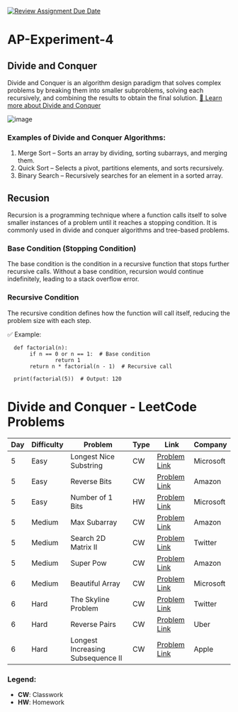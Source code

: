 [![Review Assignment Due Date](https://classroom.github.com/assets/deadline-readme-button-22041afd0340ce965d47ae6ef1cefeee28c7c493a6346c4f15d667ab976d596c.svg)](https://classroom.github.com/a/DqCnpMUO)
# AP-Experiment-4

## Divide and Conquer
Divide and Conquer is an algorithm design paradigm that solves complex problems by breaking them into smaller subproblems, solving each recursively, and combining the results to obtain the final solution.
[🔗 Learn more about Divide and Conquer](https://www.enjoyalgorithms.com/blog/divide-and-conquer)

![image](https://github.com/user-attachments/assets/dd536d78-0da4-465c-9fa8-3dce90cd86d5)

### Examples of Divide and Conquer Algorithms:
1. Merge Sort – Sorts an array by dividing, sorting subarrays, and merging them.
2. Quick Sort – Selects a pivot, partitions elements, and sorts recursively.
3. Binary Search – Recursively searches for an element in a sorted array.


## Recusion
Recursion is a programming technique where a function calls itself to solve smaller instances of a problem until it reaches a stopping condition. It is commonly used in divide and conquer algorithms and tree-based problems.

### Base Condition (Stopping Condition)
The base condition is the condition in a recursive function that stops further recursive calls. Without a base condition, recursion would continue indefinitely, leading to a stack overflow error.

### Recursive Condition
The recursive condition defines how the function will call itself, reducing the problem size with each step.

✅ Example: 

      def factorial(n):
           if n == 0 or n == 1:  # Base condition
                   return 1
           return n * factorial(n - 1)  # Recursive call

      print(factorial(5))  # Output: 120
      

# Divide and Conquer - LeetCode Problems

| Day | Difficulty | Problem                       | Type | Link                                                                                                                                    | Company |
|----|------------ |-------------------------------|------|-----------------------------------------------------------------------------------------------------------------------------------------|---------|
| 5  | Easy        | Longest Nice Substring        | CW   | [Problem Link](https://leetcode.com/problems/longest-nice-substring/description)                                                        | Microsoft|
| 5  | Easy        | Reverse Bits                  | CW   | [Problem Link](https://leetcode.com/problems/reverse-bits/description/?envType=problem-list-v2&envId=divide-and-conquer)                | Amazon |
| 5  | Easy        | Number of 1 Bits              | HW   | [Problem Link](https://leetcode.com/problems/number-of-1-bits/description/?envType=problem-list-v2&envId=divide-and-conquer)            | Microsoft |
| 5  | Medium      | Max Subarray                  | CW   | [Problem Link](https://leetcode.com/problems/maximum-subarray/description/?envType=problem-list-v2&envId=divide-and-conquer)            | Amazon |
| 5  | Medium      | Search 2D Matrix II           | CW   | [Problem Link](https://leetcode.com/problems/search-a-2d-matrix-ii/description/?envType=problem-list-v2&envId=divide-and-conquer)       | Twitter |
| 5  | Medium      | Super Pow                     | CW   | [Problem Link](https://leetcode.com/problems/super-pow/description/?envType=problem-list-v2&envId=divide-and-conquer)                   | Amazon |
| 6  | Medium      | Beautiful Array               | CW   | [Problem Link](https://leetcode.com/problems/beautiful-array/description/?envType=problem-list-v2&envId=divide-and-conquer)             | Microsoft |
| 6  | Hard        | The Skyline Problem           | CW   | [Problem Link](https://leetcode.com/problems/the-skyline-problem/description/?envType=problem-list-v2&envId=divide-and-conquer)         | Twitter |
| 6  | Hard        | Reverse Pairs                 | CW   | [Problem Link](https://leetcode.com/problems/reverse-pairs/description/?envType=problem-list-v2&envId=divide-and-conquer)               | Uber |
| 6  | Hard        | Longest Increasing Subsequence II | CW | [Problem Link](https://leetcode.com/problems/longest-increasing-subsequence-ii/description/?envType=problem-list-v2&envId=divide-and-conquer) | Apple |

### Legend:
- **CW**: Classwork  
- **HW**: Homework  
